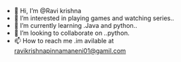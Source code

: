 - 👋 Hi, I’m @Ravi krishna 
- 👀 I’m interested in playing games and watching series..
- 🌱 I’m currently learning .Java and python..
- 💞️ I’m looking to collaborate on ..python.
- 📫 How to reach me .im avilable at ravikrishnapinnamaneni01@gamil.com

<!---
chintu5/chintu5 is a ✨ special ✨ repository because its `README.md` (this file) appears on your GitHub profile.
You can click the Preview link to take a look at your changes.
--->
